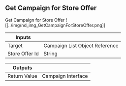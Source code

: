 ## Get Campaign for Store Offer
Get Campaign for Store Offer
![[../img/nd_img_GetCampaignForStoreOffer.png]]

|Inputs||
|--|--|
| Target | Campaign List Object Reference |
| Store Offer Id | String |

|Outputs||
|--|--|
| Return Value | Campaign Interface |
